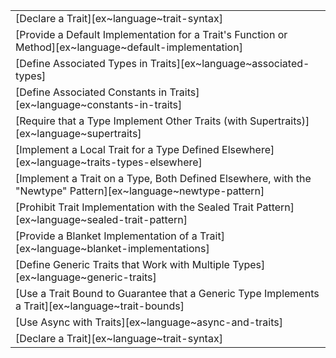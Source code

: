 ||
|--------|
| [Declare a Trait][ex~language~trait-syntax] |
| [Provide a Default Implementation for a Trait's Function or Method][ex~language~default-implementation] |
| [Define Associated Types in Traits][ex~language~associated-types] |
| [Define Associated Constants in Traits][ex~language~constants-in-traits] |
| [Require that a Type Implement Other Traits (with Supertraits)][ex~language~supertraits] |
| [Implement a Local Trait for a Type Defined Elsewhere][ex~language~traits-types-elsewhere] |
| [Implement a Trait on a Type, Both Defined Elsewhere, with the "Newtype" Pattern][ex~language~newtype-pattern] |
| [Prohibit Trait Implementation with the Sealed Trait Pattern][ex~language~sealed-trait-pattern] |
| [Provide a Blanket Implementation of a Trait][ex~language~blanket-implementations] |
| [Define Generic Traits that Work with Multiple Types][ex~language~generic-traits] |
| [Use a Trait Bound to Guarantee that a Generic Type Implements a Trait][ex~language~trait-bounds] |
| [Use Async with Traits][ex~language~async-and-traits] |
| [Declare a Trait][ex~language~trait-syntax] | | |
